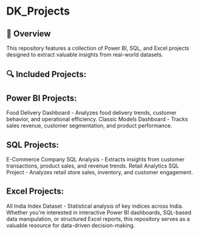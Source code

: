 # DK_Projects
## 🚀 Overview
This repository features a collection of Power BI, SQL, and Excel projects designed to extract valuable insights from real-world datasets. 
## 🔍 Included Projects:

## Power BI Projects:
Food Delivery Dashboard - Analyzes food delivery trends, customer behavior, and operational efficiency.
Classic Models Dashboard - Tracks sales revenue, customer segmentation, and product performance.
## SQL Projects:
E-Commerce Company SQL Analysis - Extracts insights from customer transactions, product sales, and revenue trends. 
Retail Analytics SQL Project - Analyzes retail store sales, inventory, and customer engagement.
## Excel Projects: 
All India Index Dataset - Statistical analysis of key indices across India.
Whether you're interested in interactive Power BI dashboards, SQL-based data manipulation, or structured Excel reports, this repository serves as a valuable resource for data-driven decision-making.
